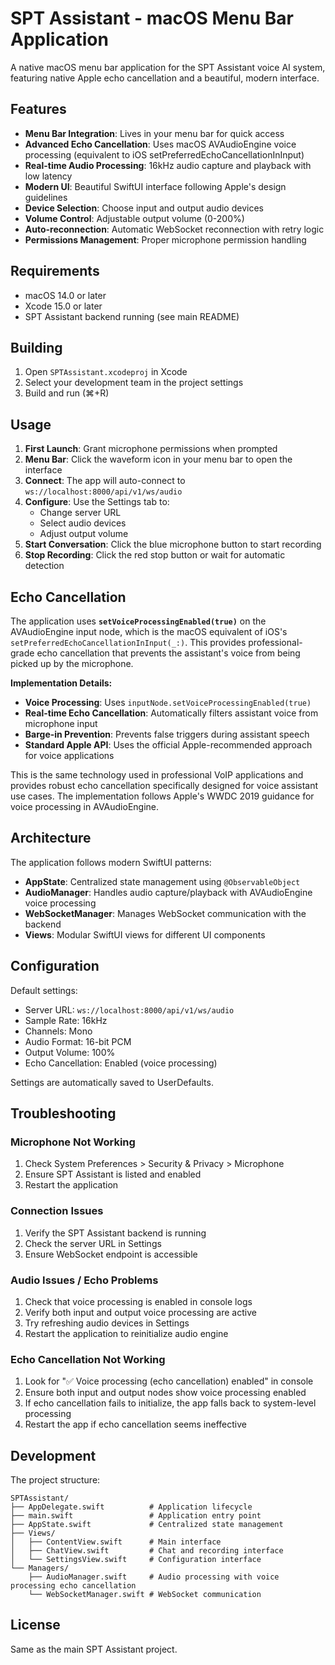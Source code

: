 # SPT Assistant - macOS Menu Bar Application

A native macOS menu bar application for the SPT Assistant voice AI system, featuring native Apple echo cancellation and a beautiful, modern interface.

## Features

- **Menu Bar Integration**: Lives in your menu bar for quick access
- **Advanced Echo Cancellation**: Uses macOS AVAudioEngine voice processing (equivalent to iOS setPreferredEchoCancellationInInput)
- **Real-time Audio Processing**: 16kHz audio capture and playback with low latency
- **Modern UI**: Beautiful SwiftUI interface following Apple's design guidelines
- **Device Selection**: Choose input and output audio devices
- **Volume Control**: Adjustable output volume (0-200%)
- **Auto-reconnection**: Automatic WebSocket reconnection with retry logic
- **Permissions Management**: Proper microphone permission handling

## Requirements

- macOS 14.0 or later
- Xcode 15.0 or later
- SPT Assistant backend running (see main README)

## Building

1. Open `SPTAssistant.xcodeproj` in Xcode
2. Select your development team in the project settings
3. Build and run (⌘+R)

## Usage

1. **First Launch**: Grant microphone permissions when prompted
2. **Menu Bar**: Click the waveform icon in your menu bar to open the interface
3. **Connect**: The app will auto-connect to `ws://localhost:8000/api/v1/ws/audio`
4. **Configure**: Use the Settings tab to:
   - Change server URL
   - Select audio devices
   - Adjust output volume
5. **Start Conversation**: Click the blue microphone button to start recording
6. **Stop Recording**: Click the red stop button or wait for automatic detection

## Echo Cancellation

The application uses **`setVoiceProcessingEnabled(true)`** on the AVAudioEngine input node, which is the macOS equivalent of iOS's `setPreferredEchoCancellationInInput(_:)`. This provides professional-grade echo cancellation that prevents the assistant's voice from being picked up by the microphone.

**Implementation Details:**
- **Voice Processing**: Uses `inputNode.setVoiceProcessingEnabled(true)` 
- **Real-time Echo Cancellation**: Automatically filters assistant voice from microphone input
- **Barge-in Prevention**: Prevents false triggers during assistant speech
- **Standard Apple API**: Uses the official Apple-recommended approach for voice applications

This is the same technology used in professional VoIP applications and provides robust echo cancellation specifically designed for voice assistant use cases. The implementation follows Apple's WWDC 2019 guidance for voice processing in AVAudioEngine.

## Architecture

The application follows modern SwiftUI patterns:

- **AppState**: Centralized state management using `@ObservableObject`
- **AudioManager**: Handles audio capture/playback with AVAudioEngine voice processing
- **WebSocketManager**: Manages WebSocket communication with the backend
- **Views**: Modular SwiftUI views for different UI components

## Configuration

Default settings:
- Server URL: `ws://localhost:8000/api/v1/ws/audio`
- Sample Rate: 16kHz
- Channels: Mono
- Audio Format: 16-bit PCM
- Output Volume: 100%
- Echo Cancellation: Enabled (voice processing)

Settings are automatically saved to UserDefaults.

## Troubleshooting

### Microphone Not Working
1. Check System Preferences > Security & Privacy > Microphone
2. Ensure SPT Assistant is listed and enabled
3. Restart the application

### Connection Issues
1. Verify the SPT Assistant backend is running
2. Check the server URL in Settings
3. Ensure WebSocket endpoint is accessible

### Audio Issues / Echo Problems
1. Check that voice processing is enabled in console logs
2. Verify both input and output voice processing are active
3. Try refreshing audio devices in Settings
4. Restart the application to reinitialize audio engine

### Echo Cancellation Not Working
1. Look for "✅ Voice processing (echo cancellation) enabled" in console
2. Ensure both input and output nodes show voice processing enabled
3. If echo cancellation fails to initialize, the app falls back to system-level processing
4. Restart the app if echo cancellation seems ineffective

## Development

The project structure:
```
SPTAssistant/
├── AppDelegate.swift          # Application lifecycle
├── main.swift                 # Application entry point
├── AppState.swift             # Centralized state management
├── Views/
│   ├── ContentView.swift      # Main interface
│   ├── ChatView.swift         # Chat and recording interface
│   └── SettingsView.swift     # Configuration interface
└── Managers/
    ├── AudioManager.swift     # Audio processing with voice processing echo cancellation
    └── WebSocketManager.swift # WebSocket communication
```

## License

Same as the main SPT Assistant project. 
